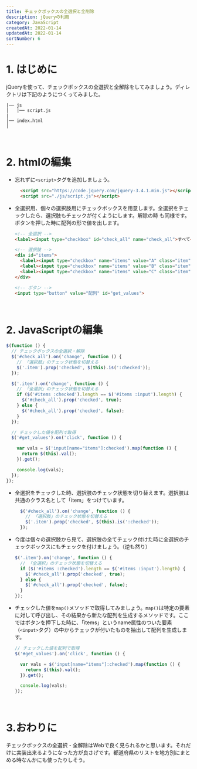 ```yaml
---
title: チェックボックスの全選択と全削除
description: jQueryの利用
category: JavaScript
createdAt: 2022-01-14
updatedAt: 2022-01-14
sortNumber: 6
---
```


# 1. はじめに
jQueryを使って、チェックボックスの全選択と全解除をしてみましょう。ディレクトリは下記のようにつくってみました。
```
|── js
│   |── script.js
|
│── index.html  
│  
```

<br>

# 2. htmlの編集
- 忘れずに`<script>`タグを追加しましょう。
  ```html
    <script src="https://code.jquery.com/jquery-3.4.1.min.js"></script>
    <script src="./js/script.js"></script>
  ```

- 全選択用、個々の選択肢用にチェックボックスを用意します。全選択をチェックしたら、選択肢もチェックが付くようにします。解除の時		も同様です。ボタンを押した時に配列の形で値を出します。
  ```html
  <!-- 全選択 -->
  <label><input type="checkbox" id="check_all" name="check_all">すべて</label>

  <!-- 選択肢 -->
  <div id="items">
    <label><input type="checkbox" name="items" value="A" class="item">選択肢A</label>
    <label><input type="checkbox" name="items" value="B" class="item">選択肢B</label>
    <label><input type="checkbox" name="items" value="C" class="item">選択肢C</label>
  </div>

  <!-- ボタン -->
  <input type="button" value="配列" id="get_values">
  ```

<br>

# 2. JavaScriptの編集
```js
$(function () {
  // チェックボックスの全選択・解除
  $('#check_all').on('change', function () {
    // 「選択肢」のチェック状態を切替える
    $('.item').prop('checked', $(this).is(':checked'));
  });

  $('.item').on('change', function () {
    // 「全選択」のチェック状態を切替える
    if ($('#items :checked').length == $('#items :input').length) {
      $('#check_all').prop('checked', true);
    } else {
      $('#check_all').prop('checked', false);
    }
  });

  // チェックした値を配列で取得
  $('#get_values').on('click', function () {

    var vals = $('input[name="items"]:checked').map(function () {
      return $(this).val();
    }).get();

    console.log(vals);
  });
});
```
- 全選択をチェックした時、選択肢のチェック状態を切り替えます。選択肢は共通のクラス名として「item」をつけています。
  ```js
    $('#check_all').on('change', function () {
      // 「選択肢」のチェック状態を切替える
      $('.item').prop('checked', $(this).is(':checked'));
    });
  ```

- 今度は個々の選択肢から見て、選択肢の全てチェック付けた時に全選択のチェックボックスにもチェックを付けましょう。（逆も然り）
  ```js
  $('.item').on('change', function () {
    // 「全選択」のチェック状態を切替える
    if ($('#items :checked').length == $('#items :input').length) {
      $('#check_all').prop('checked', true);
    } else {
      $('#check_all').prop('checked', false);
    }
  });

- チェックした値を`map()`メソッドで取得してみましょう。`map()`は特定の要素に対して呼び出し、その結果から新たな配列を生成するメソッドです。ここではボタンを押下した時に、「items」というname属性のついた要素（`<input>`タグ）の中からチェックが付いたものを抽出して配列を生成します。
  ```js
  // チェックした値を配列で取得
  $('#get_values').on('click', function () {

    var vals = $('input[name="items"]:checked').map(function () {
      return $(this).val();
    }).get();

    console.log(vals);
  });
  ```

<br>

# 3.おわりに
チェックボックスの全選択・全解除はWebで良く見られるかと思います。それだけに実装出来るようになった方が良さげです。都道府県のリストを地方別にまとめる時なんかにも使ったりしそう。
